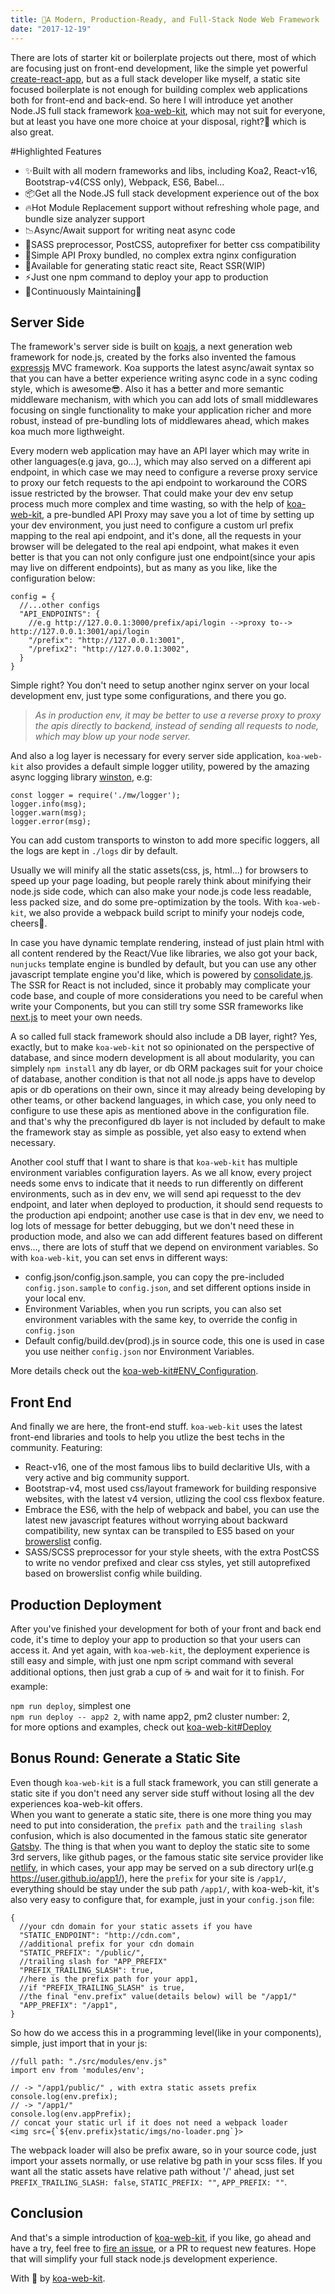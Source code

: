 ```yaml
---
title: 🚀A Modern, Production-Ready, and Full-Stack Node Web Framework
date: "2017-12-19"
---
```


There are lots of starter kit or boilerplate projects out there, most of which are focusing just on front-end development, like the simple yet powerful [create-react-app](https://github.com/facebookincubator/create-react-app), but as a full stack developer like myself, a static site focused boilerplate is not enough for building complex web applications both for front-end and back-end. So here I will introduce yet another Node.JS full stack framework [koa-web-kit](https://github.com/JasonBoy/koa-web-kit), which may not suit for everyone, but at least you have one more choice at your disposal, right?🤣 which is also great.

#Highlighted Features
- ✨Built with all modern frameworks and libs, including Koa2, React-v16, Bootstrap-v4(CSS only), Webpack, ES6, Babel...
- 📦Get all the Node.JS full stack development experience out of the box
- 🔥Hot Module Replacement support without refreshing whole page, and bundle size analyzer support
- 📉Async/Await support for writing neat async code
- 💖SASS preprocessor, PostCSS, autoprefixer for better css compatibility
- 🎉Simple API Proxy bundled, no complex extra nginx configuration
- 🌈Available for generating static react site, React SSR(WIP)
- ⚡️Just one npm command to deploy your app to production
- 👷Continuously Maintaining🍻

## Server Side
The framework's server side is built on [koajs](https://github.com/koajs/koa), a next generation web framework for node.js, created by the forks also invented the famous [expressjs](https://expressjs.com/) MVC framework. Koa supports the latest async/await syntax so that you can have a better experience writing async code in a sync coding style, which is awesome😎. Also it has a better and more semantic middleware mechanism, with which you can add lots of small middlewares focusing on single functionality to make your application richer and more robust, instead of pre-bundling lots of middlewares ahead, which makes koa much more ligthweight. 

Every modern web application may have an API layer which may write in other languages(e.g java, go...), which may also served on a different api endpoint, in which case we may need to configure a reverse proxy service to proxy our fetch requests to the api endpoint to workaround the CORS issue restricted by the browser. That could make your dev env setup process much more complex and time wasting, so with the help of [koa-web-kit](https://github.com/JasonBoy/koa-web-kit), a pre-bundled API Proxy may save you a lot of time by setting up your dev environment, you just need to configure a custom url prefix mapping to the real api endpoint, and it's done, all the requests in your browser will be delegated to the real api endpoint, what makes it even better is that you can not only configure just one endpoint(since your apis may live on different endpoints), but as many as you like, like the configuration below: 
```
config = {
  //...other configs
  "API_ENDPOINTS": {
    //e.g http://127.0.0.1:3000/prefix/api/login -->proxy to--> http://127.0.0.1:3001/api/login
    "/prefix": "http://127.0.0.1:3001",
    "/prefix2": "http://127.0.0.1:3002",
  }
}
```
Simple right? You don't need to setup another nginx server on your local development env, just type some configurations, and there you go. 
> *As in production env, it may be better to use a reverse proxy to proxy the apis directly to backend, instead of sending all requests to node, which may blow up your node server.*

And also a log layer is necessary for every server side application, `koa-web-kit` also provides a default simple logger utility, powered by the amazing async logging library [winston](https://github.com/winstonjs/winston), e.g:
```
const logger = require('./mw/logger');
logger.info(msg);
logger.warn(msg);
logger.error(msg);
```
You can add custom transports to winston to add more specific loggers, all the logs are kept in `./logs` dir by default.

Usually we will minify all the static assets(css, js, html...) for browsers to speed up your page loading, but people rarely think about minifying their node.js side code, which can also make your node.js code less readable, less packed size, and do some pre-optimization by the tools. With `koa-web-kit`, we also provide a webpack build script to minify your nodejs code, cheers🍻.

In case you have dynamic template rendering, instead of just plain html with all content rendered by the React/Vue like libraries, we also got your back, `nunjucks` template engine is bundled by default, but you can use any other javascript template engine you'd like, which is powered by [consolidate.js](https://github.com/tj/consolidate.js/). The SSR for React is not included, since it probably may complicate your code base, and couple of more considerations you need to be careful when write your Components, but you can still try some SSR frameworks like [next.js](https://github.com/zeit/next.js/) to meet your own needs.

A so called full stack framework should also include a DB layer, right? Yes, exactly, but to make `koa-web-kit` not so opinionated on the perspective of database, and since modern development is all about modularity, you can simplely `npm install` any db layer, or db ORM packages suit for your choice of database, another condition is that not all node.js apps have to develop apis or db operations on their own, since it may already being developing by other teams, or other backend languages, in which case, you only need to configure to use these apis as mentioned above in the configuration file. and that's why the preconfigured db layer is not included by default to make the framework stay as simple as possible, yet also easy to extend when necessary.

Another cool stuff that I want to share is that `koa-web-kit` has multiple environment variables configuration layers. As we all know, every project needs some envs to indicate that it needs to run differently on different environments, such as in dev env, we will send api requesst to the dev endpoint, and later when deployed to production, it should send requests to the production api endpoint; another use case is that in dev env, we need to log lots of message for better debugging, but we don't need these in production mode, and also we can add different features based on different envs..., there are lots of stuff that we depend on environment variables. So with `koa-web-kit`, you can set envs in different ways:

- config.json/config.json.sample, you can copy the pre-included `config.json.sample` to `config.json`, and set different options inside in your local env.  
- Environment Variables, when you run scripts, you can also set environment variables with the same key, to override the config in `config.json`
- Default config/build.dev(prod).js in source code, this one is used in case you use neither `config.json` nor Environment Variables.

More details check out the [koa-web-kit#ENV_Configuration](https://github.com/JasonBoy/koa-web-kit#environment-variables).

## Front End
And finally we are here, the front-end stuff. `koa-web-kit` uses the latest front-end libraries and tools to help you utlize the best techs in the community.
Featuring:  

- React-v16, one of the most famous libs to build declaritive UIs, with a very active and big community support.
- Bootstrap-v4, most used css/layout framework for building responsive websites, with the latest v4 version, utlizing the cool css flexbox feature.
- Embrace the ES6, with the help of webpack and babel, you can use the latest new javascript features without worrying about backward compatibility, new syntax can be transpiled to ES5 based on your [browerslist](https://github.com/ai/browserslist) config.
- SASS/SCSS preprocessor for your style sheets, with the extra PostCSS to write no vendor prefixed and clear css styles, yet still autoprefixed based on browerslist config while building.

<h2 id="production-deployment" href="production-deployment">Production Deployment</h2>

After you've finished your development for both of your front and back end code, it's time to deploy your app to production so that your users can access it. And yet again, with `koa-web-kit`, the deployment experience is still easy and simple, with just one npm script command with several additional options, then just grab a cup of ☕️ and wait for it to finish. For example:

`npm run deploy`, simplest one  
`npm run deploy -- app2 2`, with name app2, pm2 cluster number: 2,  
for more options and examples, check out [koa-web-kit#Deploy](https://github.com/JasonBoy/koa-web-kit#production-deployment)

<h2 id="generate-static-site" href="generate-static-site">Bonus Round: Generate a Static Site</h2>

Even though `koa-web-kit` is a full stack framework, you can still generate a static site if you don't need any server side stuff without losing all the dev experiences koa-web-kit offers.  
When you want to generate a static site, there is one more thing you may need to put into consideration, the `prefix path` and the `trailing slash` confusion, which is also documented in the famous static site generator [Gatsby](https://www.gatsbyjs.org/docs/path-prefix/). The thing is that when you want to deploy the static site to some 3rd servers, like github pages, or the famous static site service provider like [netlify](https://www.netlify.com), in which cases, your app may be served on a sub directory url(e.g https://user.github.io/app1/), here the `prefix` for your site is `/app1/`, everything should be stay under the sub path `/app1/`, with koa-web-kit, it's also very easy to configure that, for example, just in your `config.json` file:
```
{
  //your cdn domain for your static assets if you have
  "STATIC_ENDPOINT": "http://cdn.com",
  //additional prefix for your cdn domain
  "STATIC_PREFIX": "/public/",
  //trailing slash for "APP_PREFIX"
  "PREFIX_TRAILING_SLASH": true,
  //here is the prefix path for your app1, 
  //if "PREFIX_TRAILING_SLASH" is true,
  //the final "env.prefix" value(details below) will be "/app1/"
  "APP_PREFIX": "/app1",
}
```
So how do we access this in a programming level(like in your components), simple, just import that in your js:
```
//full path: "./src/modules/env.js"
import env from 'modules/env';

// -> "/app1/public/" , with extra static assets prefix
console.log(env.prefix); 
// -> "/app1/"
console.log(env.appPrefix); 
// concat your static url if it does not need a webpack loader
<img src={`${env.prefix}static/imgs/no-loader.png`}>
```
The webpack loader will also be prefix aware, so in your source code, just import your assets normally, or use relative bg path in your scss files.
If you want all the static assets have relative path without '/' ahead, just set `PREFIX_TRAILING_SLASH: false`, `STATIC_PREFIX: ""`, `APP_PREFIX: ""`.

<h2 id="conclusion" href="conclusion">Conclusion</h2>

And that's a simple introduction of [koa-web-kit](https://github.com/JasonBoy/koa-web-kit), if you like, go ahead and have a try, feel free to [fire an issue](https://github.com/JasonBoy/koa-web-kit/issues), or a PR to request new features. Hope that will simplify your full stack node.js development experience.

With 💖 by [koa-web-kit](https://github.com/JasonBoy/koa-web-kit).